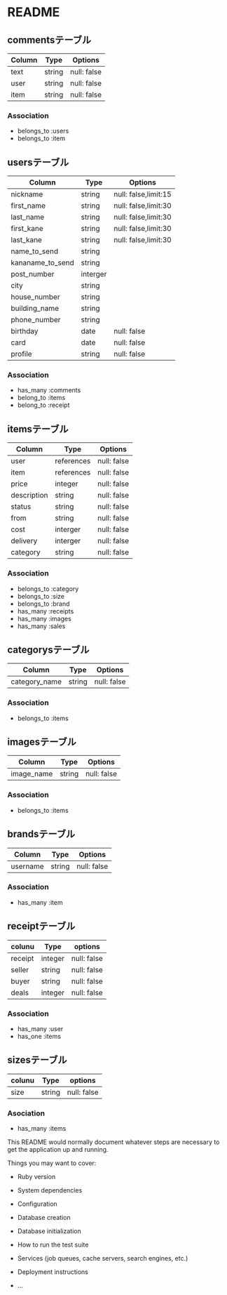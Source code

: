 # README
## commentsテーブル
<!-- commentは１ー多の関係をuserと持っている -->
<!-- commentは一対多の関係をitemsと持っている -->
|Column|Type|Options|
|------|----|-------|
|text|string|null: false|
|user|string|null: false|
|item|string|null: false|
### Association
- belongs_to :users
- belongs_to :item

## usersテーブル
<!-- userは多-多の関係をitemと持っている -->
|Column|Type|Options|
|------|----|-------|
|nickname|string|null: false,limit:15|
|first_name|string|null: false,limit:30|
|last_name|string|null: false,limit:30|
|first_kane|string|null: false,limit:30|
|last_kane|string|null: false,limit:30|
|name_to_send|string||
|kananame_to_send|string||
|post_number|interger||
|city|string||
|house_number|string||
|building_name|string||
|phone_number|string||
|birthday|date|null: false|
|card|date|null: false|
|profile|string|null: false|

### Association
- has_many :comments
- belong_to :items
- belong_to :receipt

## itemsテーブル
|Column|Type|Options|
|------|----|-------|
|user|references|null: false|
|item|references|null: false|
|price|integer|null: false|
|description|string|null: false|
|status|string|null: false|
|from|string|null: false|
|cost|interger|null: false|
|delivery|interger|null: false|
|category|string|null: false|

### Association
- belongs_to :category
- belongs_to :size
- belongs_to :brand
- has_many :receipts
- has_many :images
- has_many :sales 

## categorysテーブル
<!-- userは多-多の関係をitemと持っている -->
|Column|Type|Options|
|------|----|-------|
|category_name|string|null: false|
### Association
- belongs_to :items

## imagesテーブル
<!-- userは多-多の関係をitemと持っている -->
|Column|Type|Options|
|------|----|-------|
|image_name|string|null: false|
### Association
- belongs_to :items

## brandsテーブル
<!-- userは多-多の関係をitemと持っている -->
|Column|Type|Options|
|------|----|-------|
|username|string|null: false|
### Association
- has_many :item

## receiptテーブル
|colunu|Type|options|
|------|----|-------|
|receipt|integer|null: false|
|seller|string|null: false|
|buyer|string|null: false|
|deals|integer|null: false|
### Association
- has_many :user
- has_one :items

## sizesテーブル
|colunu|Type|options|
|------|----|-------|
|size|string|null: false|

### Asociation
- has_many :items

This README would normally document whatever steps are necessary to get the
application up and running.

Things you may want to cover:

* Ruby version

* System dependencies

* Configuration

* Database creation

* Database initialization

* How to run the test suite

* Services (job queues, cache servers, search engines, etc.)

* Deployment instructions

* ...
